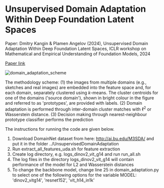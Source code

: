 # Unsupervised Domain Adaptation Within Deep Foundation Latent Spaces

Paper: 
Dmitry Kangin & Plamen Angelov (2024), Unsupervised Domain Adaptation Within Deep Foundation Latent Spaces, ICLR workshop on Mathematical and Empirical Understanding of Foundation Models, 2024

[Paper link](https://openreview.net/forum?id=5z5XyMqZXW&referrer=%5BAuthor%20Console%5D(%2Fgroup%3Fid%3DICLR.cc%2F2024%2FWorkshop%2FME-FoMo%2FAuthors%23your-submissions))

![domain_adaptation_scheme](https://github.com/lira-centre/vit_uda/assets/5869514/b0e8bbcd-e557-44d7-9e87-37b6c31341cc)

The methodology scheme: (1) the images from multiple domains (e.g., sketches and real images) are embedded into the feature space and, for each domain, separately clustered using $k$-means. The cluster centroids for one of the domains ('source domain'), shown in bright colour in the figure and referred to as 'prototypes', are provided with labels. (2) Domain adaptation is performed through inter-domain cluster matches with $\ell^2$ or Wasserstein distance. (3) Decision making through nearest-neighbour prototype classifier performs the prediction

The instructions for running the code are given below. 

1. Download DomainNet dataset from here: http://ai.bu.edu/M3SDA/ and put it in the folder ../UnsupervisedDomainAdaptation
2. Run extract_all_features_uda.sh for feature extraction
3. Create log directory, e.g. logs_dinov2_vit_g14 and run run_all.sh
4. The log files in the directory logs_dinov2_vit_g14 will contain performance of the model for L2 and Wasserstein distances
5. To change the backbone model, change line 25 in domain_adaptation.py to select one of the following options for the variable MODEL: 'dinov2_vitg14', 'resnet152', 'vit_h14_in1k'
